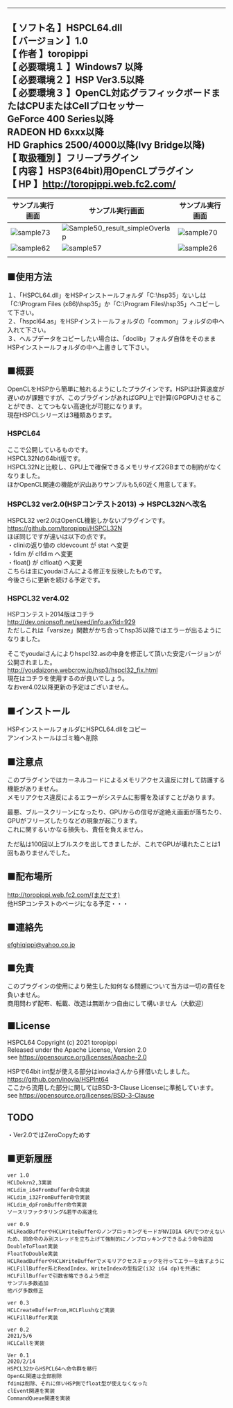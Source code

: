 --------------------------------------------------------------------------  
【  ソフト名   】HSPCL64.dll  
【 バージョン  】1.0  
【    作者     】toropippi  
【  必要環境１ 】Windows7 以降  
【  必要環境２ 】HSP Ver3.5以降  
【  必要環境３ 】OpenCL対応グラフィックボードまたはCPUまたはCellプロセッサー  
			GeForce 400 Series以降  
			RADEON HD 6xxx以降  
			HD Graphics 2500/4000以降(Ivy Bridge以降)  
【  取扱種別   】フリープラグイン  
【    内容     】HSP3(64bit)用OpenCLプラグイン  
【     HP      】http://toropippi.web.fc2.com/  
--------------------------------------------------------------------------  
  
|サンプル実行画面|サンプル実行画面|サンプル実行画面|
|---|---|---||![sample73](https://user-images.githubusercontent.com/44022497/121392033-f733c600-c989-11eb-95ba-ec36d5a29dd8.jpg)|![Sample50_result_simpleOverlap](https://user-images.githubusercontent.com/44022497/121392041-f8fd8980-c989-11eb-9a99-cd376b9306b7.png)|![sample70](https://user-images.githubusercontent.com/44022497/121392264-319d6300-c98a-11eb-95a4-5228bc492bb1.png)|
|![sample62](https://user-images.githubusercontent.com/44022497/121392331-3d892500-c98a-11eb-9770-768e0e3f1c16.png)|![sample57](https://user-images.githubusercontent.com/44022497/121392532-72957780-c98a-11eb-996e-af459b149cf9.png)|![sample26](https://user-images.githubusercontent.com/44022497/121392616-850fb100-c98a-11eb-81b2-63df8efe6564.png)|||||
## ■使用方法  
１、「HSPCL64.dll」をHSPインストールフォルダ「C:\hsp35」ないしは「C:\Program Files (x86)\hsp35」か「C:\Program Files\hsp35」へコピーして下さい。  
２、「hspcl64.as」をHSPインストールフォルダの「common」フォルダの中へ入れて下さい。  
３、ヘルプデータをコピーしたい場合は、「doclib」フォルダ自体をそのままHSPインストールフォルダの中へ上書きして下さい。  
  
  
## ■概要  
  OpenCLをHSPから簡単に触れるようにしたプラグインです。HSPは計算速度が遅いのが課題ですが、このプラグインがあればGPU上で計算(GPGPU)させることができ、とてつもない高速化が可能になります。  
  現在HSPCLシリーズは3種類あります。  
  
### HSPCL64
  ここで公開しているものです。  
  HSPCL32Nの64bit版です。  
  HSPCL32Nと比較し、GPU上で確保できるメモリサイズ2GBまでの制約がなくなりました。  
  ほかOpenCL関連の機能が沢山ありサンプルも5,60近く用意してます。  
  
### HSPCL32 ver2.0(HSPコンテスト2013) → HSPCL32Nへ改名  
  HSPCL32 ver2.0はOpenCL機能しかないプラグインです。  
  https://github.com/toropippi/HSPCL32N  
  ほぼ同じですが違いは以下の点です。  
  ・cliniの返り値の cldevcount が stat へ変更  
  ・fdim が clfdim へ変更  
  ・float() が clfloat() へ変更  
  こちらは主にyoudaiさんによる修正を反映したものです。  
  今後さらに更新を続ける予定です。  
  
### HSPCL32 ver4.02  
  HSPコンテスト2014版はコチラ  
  http://dev.onionsoft.net/seed/info.ax?id=929  
  ただしこれは「varsize」関数がかち合ってhsp35以降ではエラーが出るようになりました。  
  
  そこでyoudaiさんによりhspcl32.asの中身を修正して頂いた安定バージョンが公開されました。  
  http://youdaizone.webcrow.jp/hsp3/hspcl32_fix.html  
  現在はコチラを使用するのが良いでしょう。  
  なおver4.02以降更新の予定はございません。  
  
## ■インストール  
HSPインストールフォルダにHSPCL64.dllをコピー  
アンインストールはゴミ箱へ削除  
  
## ■注意点  
このプラグインではカーネルコードによるメモリアクセス違反に対して防護する機能がありません。  
メモリアクセス違反によるエラーがシステムに影響を及ぼすことがあります。  
  
最悪、ブルースクリーンになったり、GPUからの信号が途絶え画面が落ちたり、GPUがフリーズしたりなどの現象が起こります。  
これに関するいかなる損失も、責任を負えません。  
  
ただ私は100回以上ブルスクを出してきましたが、これでGPUが壊れたことは1回もありませんでした。  
  
## ■配布場所  
http://toropippi.web.fc2.com/(まだです)  
他HSPコンテストのページになる予定・・・  
  
## ■連絡先  
efghiqippi@yahoo.co.jp  
  
## ■免責  
このプラグインの使用により発生した如何なる問題について当方は一切の責任を負いません。  
商用問わず配布、転載、改造は無断かつ自由にして構いません（大歓迎）  
  
## ■License  
HSPCL64 Copyright (c) 2021 toropippi  
Released under the Apache License, Version 2.0  
see https://opensource.org/licenses/Apache-2.0  
  
HSPで64bit int型が使える部分はinoviaさんから拝借いたしました。  
https://github.com/inovia/HSPInt64  
ここから流用した部分に関してはBSD-3-Clause Licenseに準拠しています。  
see https://opensource.org/licenses/BSD-3-Clause  
  
## TODO  
・Ver2.0ではZeroCopyためす  
  
## ■更新履歴  
	ver 1.0  
	HCLDokrn2,3実装  
	HCLdim_i64FromBuffer命令実装  
	HCLdim_i32FromBuffer命令実装  
	HCLdim_dpFromBuffer命令実装  
	ソースリファクタリング&若干の高速化  
	
	ver 0.9  
	HCLReadBufferやHCLWriteBufferのノンブロッキングモードがNVIDIA GPUでつかえないため、同命令のみ別スレッドを立ち上げて強制的にノンブロッキングできるよう命令追加  
	DoubleToFloat実装  
	FloatToDouble実装  
	HCLReadBufferやHCLWriteBufferでメモリアクセスチェックを行ってエラーを出すように  
	HCLFillBuffer系とReadIndex、WriteIndexの型指定(i32 i64 dp)を共通に  
	HCLFillBufferで引数省略できるよう修正  
	サンプル多数追加  
	他バグ多数修正  
	
	ver 0.3  
	HCLCreateBufferFrom,HCLFlushなど実装  
	HCLFillBuffer実装  
	  
	ver 0.2  
	2021/5/6  
	HCLCallを実装  
	  
	Ver 0.1  
	2020/2/14  
	HSPCL32からHSPCL64へ命令群を移行  
	OpenGL関連は全部削除  
	fdimは削除、それに伴いHSP側でfloat型が使えなくなった  
	clEvent関連を実装  
	CommandQueue関連を実装  